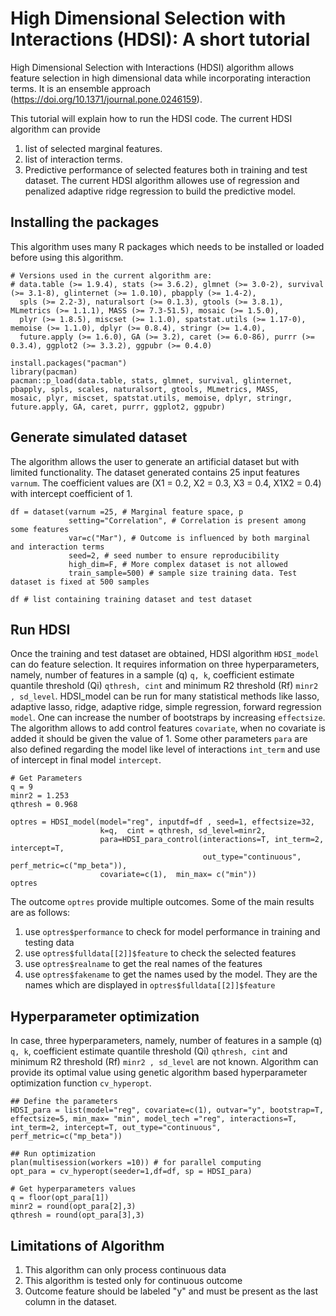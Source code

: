 # High Dimensional Selection with Interactions (HDSI): A short tutorial
High Dimensional Selection with Interactions (HDSI) algorithm allows feature selection in high dimensional data while incorporating interaction terms. It is an ensemble approach (https://doi.org/10.1371/journal.pone.0246159).

This tutorial will explain how to run the HDSI code. The current HDSI algorithm can provide 
1) list of selected marginal features. 
2) list of interaction terms.
3) Predictive performance of selected features both in training and test dataset. The current HDSI algorithm allowes use of regression and penalized adaptive ridge regression to build the predictive model.
 

## Installing the packages
This algorithm uses many R packages which needs to be installed or loaded before using this algorithm. 
```
# Versions used in the current algorithm are:
# data.table (>= 1.9.4), stats (>= 3.6.2), glmnet (>= 3.0-2), survival (>= 3.1-8), glinternet (>= 1.0.10), pbapply (>= 1.4-2),
  spls (>= 2.2-3), naturalsort (>= 0.1.3), gtools (>= 3.8.1), MLmetrics (>= 1.1.1), MASS (>= 7.3-51.5), mosaic (>= 1.5.0),
  plyr (>= 1.8.5), miscset (>= 1.1.0), spatstat.utils (>= 1.17-0), memoise (>= 1.1.0), dplyr (>= 0.8.4), stringr (>= 1.4.0),
  future.apply (>= 1.6.0), GA (>= 3.2), caret (>= 6.0-86), purrr (>= 0.3.4), ggplot2 (>= 3.3.2), ggpubr (>= 0.4.0)

install.packages("pacman")
library(pacman)
pacman::p_load(data.table, stats, glmnet, survival, glinternet, pbapply, spls, scales, naturalsort, gtools, MLmetrics, MASS, 
mosaic, plyr, miscset, spatstat.utils, memoise, dplyr, stringr, future.apply, GA, caret, purrr, ggplot2, ggpubr)
```

## Generate simulated dataset
The algorithm allows the user to generate an artificial dataset but with limited functionality. The dataset generated contains 25 input features ```varnum```. The coefficient values are (X1 = 0.2, X2 = 0.3, X3 = 0.4, X1X2 = 0.4) with intercept coefficient of 1.
```
df = dataset(varnum =25, # Marginal feature space, p
             setting="Correlation", # Correlation is present among some features
             var=c("Mar"), # Outcome is influenced by both marginal and interaction terms
             seed=2, # seed number to ensure reproducibility
             high_dim=F, # More complex dataset is not allowed 
             train_sample=500) # sample size training data. Test dataset is fixed at 500 samples
             
df # list containing training dataset and test dataset

```

## Run HDSI
Once the training and test dataset are obtained, HDSI algorithm ```HDSI_model``` can do feature selection. It requires information on three hyperparameters, namely, number of features in a sample (q) ```q, k```, coefficient estimate quantile threshold (Qi) ```qthresh, cint``` and minimum R2 threshold (Rf) ```minr2 , sd_level```. HDSI_model can be run for many statistical methods like lasso, adaptive lasso, ridge, adaptive ridge, simple regression, forward regression ```model```. One can increase the number of bootstraps by increasing ```effectsize```. The algorithm allows to add control features ```covariate```, when no covariate is added it should be given the value of 1. Some other parameters ```para``` are also defined regarding the model like level of interactions ```int_term``` and use of intercept in final model ```intercept```.
```
# Get Parameters
q = 9
minr2 = 1.253 
qthresh = 0.968

optres = HDSI_model(model="reg", inputdf=df , seed=1, effectsize=32,
                    k=q,  cint = qthresh, sd_level=minr2,
                    para=HDSI_para_control(interactions=T, int_term=2, intercept=T,
                                           out_type="continuous", perf_metric=c("mp_beta")),
                    covariate=c(1),  min_max= c("min"))
optres
```
The outcome ```optres``` provide multiple outcomes. Some of the main results are as follows:
1) use ```optres$performance``` to check for model performance in training and testing data
2) use ```optres$fulldata[[2]]$feature``` to check the selected features
3) use ```optres$realname``` to get the real names of the features
4) use ```optres$fakename``` to get the names used by the model. They are the names which are displayed in ```optres$fulldata[[2]]$feature```

## Hyperparameter optimization
In case, three hyperparameters, namely, number of features in a sample (q) ```q, k```, coefficient estimate quantile threshold (Qi) ```qthresh, cint``` and minimum R2 threshold (Rf) ```minr2 , sd_level``` are not known. Algorithm can provide its optimal value using genetic algorithm based hyperparameter optimization function ```cv_hyperopt```.
```
## Define the parameters
HDSI_para = list(model="reg", covariate=c(1), outvar="y", bootstrap=T, effectsize=5, min_max= "min", model_tech ="reg", interactions=T, int_term=2, intercept=T, out_type="continuous", perf_metric=c("mp_beta"))

## Run optimization
plan(multisession(workers =10)) # for parallel computing
opt_para = cv_hyperopt(seeder=1,df=df, sp = HDSI_para)

# Get hyperparameters values
q = floor(opt_para[1])
minr2 = round(opt_para[2],3)
qthresh = round(opt_para[3],3)
```

## Limitations of Algorithm
1) This algorithm can only process continuous data
2) This algorithm is tested only for continuous outcome
3) Outcome feature should be labeled "y" and must be present as the last column in the dataset.
